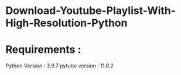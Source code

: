 # Download-Youtube-Playlist-With-High-Resolution-Python

# Requirements :

Python Version : 3.9.7
pytube version : 11.0.2
